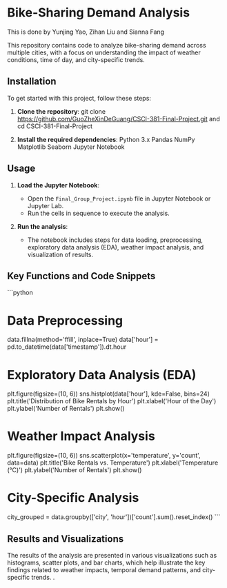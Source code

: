 # Bike-Sharing Demand Analysis
This is done by Yunjing Yao, Zihan Liu and Sianna Fang

This repository contains code to analyze bike-sharing demand across multiple cities, with a focus on understanding the impact of weather conditions, time of day, and city-specific trends.

## Installation

To get started with this project, follow these steps:

1. **Clone the repository**:
    git clone https://github.com/GuoZheXinDeGuang/CSCI-381-Final-Project.git and
    cd CSCI-381-Final-Project

2. **Install the required dependencies**:
Python 3.x
Pandas
NumPy
Matplotlib
Seaborn
Jupyter Notebook

## Usage

1. **Load the Jupyter Notebook**:
   - Open the `Final_Group_Project.ipynb` file in Jupyter Notebook or Jupyter Lab.
   - Run the cells in sequence to execute the analysis.

2. **Run the analysis**:
   - The notebook includes steps for data loading, preprocessing, exploratory data analysis (EDA), weather impact analysis, and visualization of results.

## Key Functions and Code Snippets

\```python
# Data Preprocessing
data.fillna(method='ffill', inplace=True)
data['hour'] = pd.to_datetime(data['timestamp']).dt.hour

# Exploratory Data Analysis (EDA)
plt.figure(figsize=(10, 6))
sns.histplot(data['hour'], kde=False, bins=24)
plt.title('Distribution of Bike Rentals by Hour')
plt.xlabel('Hour of the Day')
plt.ylabel('Number of Rentals')
plt.show()

# Weather Impact Analysis
plt.figure(figsize=(10, 6))
sns.scatterplot(x='temperature', y='count', data=data)
plt.title('Bike Rentals vs. Temperature')
plt.xlabel('Temperature (°C)')
plt.ylabel('Number of Rentals')
plt.show()

# City-Specific Analysis
city_grouped = data.groupby(['city', 'hour'])['count'].sum().reset_index()
\```

## Results and Visualizations

The results of the analysis are presented in various visualizations such as histograms, scatter plots, and bar charts, which help illustrate the key findings related to weather impacts, temporal demand patterns, and city-specific trends.
.
